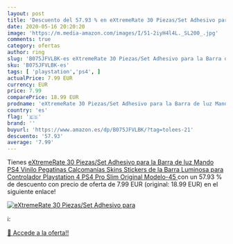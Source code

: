 ```yaml
---
layout: post
title: 'Descuento del 57.93 % en eXtremeRate 30 Piezas/Set Adhesivo para '
date: 2020-05-16 20:20:20
image: 'https://m.media-amazon.com/images/I/51-2iyH4l4L._SL200_.jpg'
comments: true
category: ofertas
author: ring
slug: 'B075JFVLBK-es eXtremeRate 30 Piezas/Set Adhesivo para la Barra de luz...'
sku: 'B075JFVLBK-es'
tags: [ 'playstation','ps4', ]
actualPrice: 7.99 EUR
currency: EUR
price: 7.99
comparePrice: 18.99 EUR
prodname: 'eXtremeRate 30 Piezas/Set Adhesivo para la Barra de luz Mando PS4 Vinilo Pegatinas Calcomanías Skins Stickers de la Barra Luminosa para Controlador Playstation 4 PS4 Pro Slim Original Modelo-45 '
country: 'es'
flag: '🇪🇸'
brand: ''
buyurl: 'https://www.amazon.es/dp/B075JFVLBK/?tag=tolees-21'
descuento: '57.93'
average: '7.99'
---
```


Tienes [eXtremeRate 30 Piezas/Set Adhesivo para la Barra de luz Mando PS4 Vinilo Pegatinas Calcomanías Skins Stickers de la Barra Luminosa para Controlador Playstation 4 PS4 Pro Slim Original Modelo-45 ](https://www.amazon.es/dp/B075JFVLBK/?tag=tolees-21) con un 57.93 % de descuento con precio de oferta de 7.99 EUR (original: 18.99 EUR) en el siguiente enlace!

[![eXtremeRate 30 Piezas/Set Adhesivo para ](https://m.media-amazon.com/images/I/51-2iyH4l4L._SL200_.jpg)](https://www.amazon.es/dp/B075JFVLBK/?tag=tolees-21)

ℹ️:


[🛒 Accede a la oferta!!](https://www.amazon.es/dp/B075JFVLBK/?tag=tolees-21)
